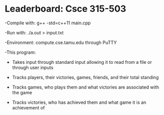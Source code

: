 # Leaderboard: Csce 315-503

-Compile with: g++ -std=c++11 main.cpp

-Run with: ./a.out > input.txt

-Environment: compute.cse.tamu.edu through PuTTY

-This program:

  * Takes input through standard input allowing it to read from a file or through user inputs
  
  * Tracks players, their victories, games, friends, and their total standing
  
  * Tracks games, who plays them and what victories are associated with the game
  
  * Tracks victories, who has achieved them and what game it is an achievement of
  
